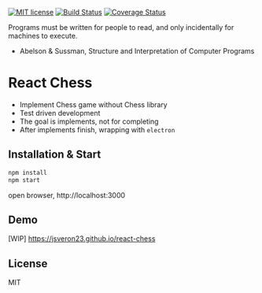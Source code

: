 [![MIT license](http://img.shields.io/badge/license-MIT-brightgreen.svg)](LICENSE.md) [![Build Status](https://travis-ci.org/jsveron23/react-chess.svg?branch=next)](https://travis-ci.org/jsveron23/react-chess) [![Coverage Status](https://coveralls.io/repos/github/jsveron23/react-chess/badge.svg)](https://coveralls.io/github/jsveron23/react-chess)

Programs must be written for people to read, and only incidentally for machines to execute.

- Abelson & Sussman, Structure and Interpretation of Computer Programs

# React Chess

- Implement Chess game without Chess library
- Test driven development
- The goal is implements, not for completing
- After implements finish, wrapping with `electron`

## Installation & Start

```bash
npm install
npm start
```

open browser, http://localhost:3000

## Demo

[WIP] https://jsveron23.github.io/react-chess

## License

MIT
